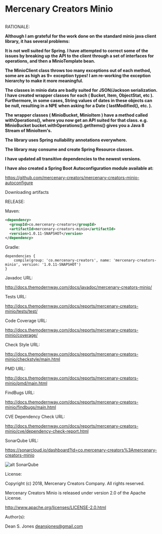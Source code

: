 Mercenary Creators Minio
======

![<MERC>](http://docs.themodernway.com/merc5.png)

RATIONALE:


__Although I am grateful for the work done on the standard minio java client library, it has several problems:__

__It is not well suited for Spring. I have attempted to correct some of the issues by breaking up the API to the client through a set of interfaces for operations, and then a MinioTemplate bean.__

__The MinioClient class throws too many exceptions out of each method, some are as high as 9+ exception types! I am re-working the exception hierarchy to make it more meaningful.__

__The classes in minio data are badly suited for JSON/Jackson serialization. I have created wrapper classes for each ( Bucket, Item, ObjectStat, etc ). Furthermore, in some cases, String values of dates
in these objects can be null, resulting in a NPE when asking for a Date ( lastModified(), etc. ).__

__The wrapper classes ( MinioBucket, MinioItem ) have a method called withOperations(), where you now
get an API suited for that class. e.g. MinioBucket bucket.withOperations().getItems() gives you a
Java 8 Stream of MinioItem's.__

__The library uses Spring nullability annotations everywhere.__

__The library may consume and create Spring Resource classes.__

__I have updated all transitive dependencies to the newest versions.__

__I have also created a Spring Boot Autoconfiguration module available at:__

https://github.com/mercenary-creators/mercenary-creators-minio-autoconfigure

Downloading artifacts

RELEASE:

Maven:
```xml
<dependency>
  <groupId>co.mercenary-creators</groupId>
  <artifactId>mercenary-creators-minio</artifactId>
  <version>1.0.11-SNAPSHOT</version>
</dependency>
```
Gradle:
```
dependencies {
    compile(group: 'co.mercenary-creators', name: 'mercenary-creators-minio', version: '1.0.11-SNAPSHOT')
}
```
Javadoc URL:

http://docs.themodernway.com/docs/javadoc/mercenary-creators-minio/

Tests URL:

http://docs.themodernway.com/docs/reports/mercenary-creators-minio/tests/test/

Code Coverage URL:

http://docs.themodernway.com/docs/reports/mercenary-creators-minio/coverage/

Check Style URL:

http://docs.themodernway.com/docs/reports/mercenary-creators-minio/checkstyle/main.html

PMD URL:

http://docs.themodernway.com/docs/reports/mercenary-creators-minio/pmd/main.html

FindBugs URL:

http://docs.themodernway.com/docs/reports/mercenary-creators-minio/findbugs/main.html

CVE Dependency Check URL:

http://docs.themodernway.com/docs/reports/mercenary-creators-minio/cve/dependency-check-report.html

SonarQube URL:

https://sonarcloud.io/dashboard?id=co.mercenary-creators%3Amercenary-creators-minio

![alt SonarQube](https://sonarcloud.io/api/project_badges/measure?project=co.mercenary-creators%3Amercenary-creators-minio&metric=alert_status "SonarQube")

License:

Copyright (c) 2018, Mercenary Creators Company. All rights reserved.

Mercenary Creators Minio is released under version 2.0 of the Apache License.

http://www.apache.org/licenses/LICENSE-2.0.html

Author(s):

Dean S. Jones
deansjones@gmail.com
